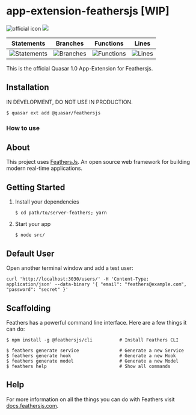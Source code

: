 # app-extension-feathersjs [WIP]
![official icon](https://img.shields.io/badge/Quasar%201.0-Official%20App%20Extension-blue.svg)
<a href="https://v1.quasar-framework.org" target="_blank"><img src="https://badge.fury.io/js/%40quasar%2Fquasar-app-extension-feathersjs.svg"></a>

| Statements | Branches | Functions | Lines |
 |-------|------------|----------|-----------|
 | ![Statements](https://img.shields.io/badge/Coverage-100%25-brightgreen.svg "Make me better!") | ![Branches](https://img.shields.io/badge/Coverage-100%25-brightgreen.svg "Make me better!") | ![Functions](https://img.shields.io/badge/Coverage-100%25-brightgreen.svg "Make me better!") | ![Lines](https://img.shields.io/badge/Coverage-100%25-brightgreen.svg "Make me better!") 

This is the official Quasar 1.0 App-Extension for Feathersjs.

## Installation
IN DEVELOPMENT, DO NOT USE IN PRODUCTION.

```
$ quasar ext add @quasar/feathersjs
```

### How to use

## About

This project uses [FeathersJs](http://feathersjs.com). An open source web framework for building modern real-time applications.

## Getting Started

1. Install your dependencies

    ```
    $ cd path/to/server-feathers; yarn
    ```

2. Start your app

    ```
    $ node src/
    ```

## Default User

Open another terminal window and add a test user:

```
curl 'http://localhost:3030/users/' -H 'Content-Type: application/json' --data-binary '{ "email": "feathers@example.com", "password": "secret" }'
```

## Scaffolding

Feathers has a powerful command line interface. Here are a few things it can do:

```
$ npm install -g @feathersjs/cli          # Install Feathers CLI

$ feathers generate service               # Generate a new Service
$ feathers generate hook                  # Generate a new Hook
$ feathers generate model                 # Generate a new Model
$ feathers help                           # Show all commands
```

## Help

For more information on all the things you can do with Feathers visit [docs.feathersjs.com](http://docs.feathersjs.com).
